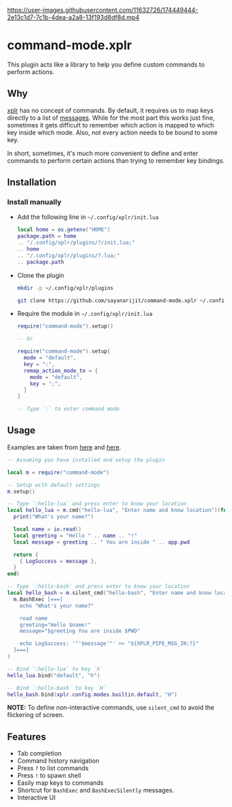 https://user-images.githubusercontent.com/11632726/174449444-2e13c1d7-7c1b-4dea-a2a8-13f193d8df8d.mp4

# command-mode.xplr

This plugin acts like a library to help you define custom commands to perform
actions.

## Why

[xplr](https://github.com/sayanarijit/xplr) has no concept of commands. By default, it requires us to map keys directly to a list of [messages](https://arijitbasu.in/xplr/en/message.html).
While for the most part this works just fine, sometimes it gets difficult to remember which action is mapped to which key inside which mode. Also, not every action needs to be bound to some key.

In short, sometimes, it's much more convenient to define and enter commands to perform certain actions than trying to remember key bindings.

## Installation

### Install manually

- Add the following line in `~/.config/xplr/init.lua`

  ```lua
  local home = os.getenv("HOME")
  package.path = home
  .. "/.config/xplr/plugins/?/init.lua;"
  .. home
  .. "/.config/xplr/plugins/?.lua;"
  .. package.path
  ```

- Clone the plugin

  ```bash
  mkdir -p ~/.config/xplr/plugins

  git clone https://github.com/sayanarijit/command-mode.xplr ~/.config/xplr/plugins/command-mode
  ```

- Require the module in `~/.config/xplr/init.lua`

  ```lua
  require("command-mode").setup()

  -- Or

  require("command-mode").setup{
    mode = "default",
    key = ":",
    remap_action_mode_to = {
      mode = "default",
      key = ";",
    }
  }

  -- Type `:` to enter command mode
  ```

## Usage

Examples are taken from [here](https://xplr.dev/en/environment-variables-and-pipes#example-using-environment-variables-and-pipes) and [here](https://xplr.dev/en/lua-function-calls#example-using-lua-function-calls).

```lua
-- Assuming you have installed and setup the plugin

local m = require("command-mode")

-- Setup with default settings
m.setup()

-- Type `:hello-lua` and press enter to know your location
local hello_lua = m.cmd("hello-lua", "Enter name and know location")(function(app)
  print("What's your name?")

  local name = io.read()
  local greeting = "Hello " .. name .. "!"
  local message = greeting .. " You are inside " .. app.pwd

  return {
    { LogSuccess = message },
  }
end)

-- Type `:hello-bash` and press enter to know your location
local hello_bash = m.silent_cmd("hello-bash", "Enter name and know location")(
  m.BashExec [===[
    echo "What's your name?"

    read name
    greeting="Hello $name!"
    message="$greeting You are inside $PWD"

    echo LogSuccess: '"'$message'"' >> "${XPLR_PIPE_MSG_IN:?}"
  ]===]
)

-- Bind `:hello-lua` to key `h`
hello_lua.bind("default", "h")

-- Bind `:hello-bash` to key `H`
hello_bash.bind(xplr.config.modes.builtin.default, "H")
```

**NOTE:** To define non-interactive commands, use `silent_cmd` to avoid the flickering of screen.

## Features

- Tab completion
- Command history navigation
- Press `?` to list commands
- Press `!` to spawn shell
- Easily map keys to commands
- Shortcut for `BashExec` and `BashExecSilently` messages.
- Interactive UI
